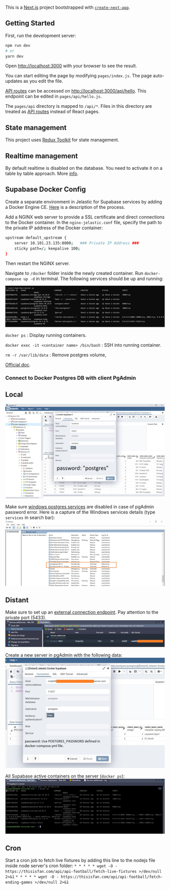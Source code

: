 This is a [Next.js](https://nextjs.org/) project bootstrapped with [`create-next-app`](https://github.com/vercel/next.js/tree/canary/packages/create-next-app).

## Getting Started

First, run the development server:

```bash
npm run dev
# or
yarn dev
```

Open [http://localhost:3000](http://localhost:3000) with your browser to see the result.

You can start editing the page by modifying `pages/index.js`. The page auto-updates as you edit the file.

[API routes](https://nextjs.org/docs/api-routes/introduction) can be accessed on [http://localhost:3000/api/hello](http://localhost:3000/api/hello). This endpoint can be edited in `pages/api/hello.js`.

The `pages/api` directory is mapped to `/api/*`. Files in this directory are treated as [API routes](https://nextjs.org/docs/api-routes/introduction) instead of React pages.

## State management

This project uses [Redux Toolkit](https://redux-toolkit.js.org/usage/usage-with-typescript) for state management.

## Realtime management

By default realtime is disabled on the database. You need to activate it on a table by table approach. More [info](https://supabase.com/docs/guides/api#managing-realtime).

## Supabase Docker Config

Create a separate environment in Jelastic for Supabase services by adding a Docker Engine CE. [Here](https://docs.jelastic.com/docker-engine-deployment/) is a description of the process.

Add a NGINX web server to provide a SSL certificate and direct connections to the Docker container. In the `nginx-jelastic.conf` file, specify the path to the private IP address of the Docker container: 
```bash
upstream default_upstream {
    server 10.101.23.135:8000;   ### Private IP Address ###
    sticky path=/; keepalive 100;
}
```
Then restart the NGINX server.

Navigate to `/docker` folder inside the newly created container. Run `docker-compose up -d` in terminal. The following services should be up and running:

![supabase_local_development_docker](public/supabase_local_development_docker.jpg)

`docker ps` : Display running containers.

`docker exec -it <container name> /bin/bash` : SSH into running container.

`rm -r /var/lib/data` : Remove postgres volume,

[Official doc](https://supabase.com/docs/guides/local-development).

### Connect to Docker Postgres DB with client PgAdmin

## Local
![supabase_pgadmin_connection_config](public/supabase_pgadmin_connection_config.jpg)

Make sure [windows postgres services](https://github.com/sameersbn/docker-postgresql/issues/112) are disabled in case of pgAdmin password error. Here is a capture of the Windows services details (type `services` in search bar):
![disable_windows_postgres_service](public/disable_windows_postgres_service.jpg)

## Distant

Make sure to set up an [external connection endpoint](https://jelastic.com/blog/how-to-connect-to-your-docker-container-inside-jelastic-cloud/). Pay attention to the private port (5433).
![jelastic_docker_external_connection](public/jelastic_docker_external_connection.jpg)

Create a new server in pgAdmin with the following data:
![jelastic_docker_pgadmin_connection_config](public/jelastic_docker_pgadmin_connection_configuration.jpg)

All Supabase active containers on the server (`docker ps`):
![jelastic_docker_list_supabase_containers](public/jelastic_docker_list_supabase_containers.jpg)

## Cron

Start a cron job to fetch live fixtures by adding this line to the nodejs file inside node server's cron folder:
`* * * * * wget -O - https://thisisfan.com/api/api-football/fetch-live-fixtures >/dev/null 2>&1`
`* * * * * wget -O - https://thisisfan.com/api/api-football/fetch-ending-games >/dev/null 2>&1`
